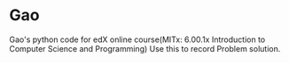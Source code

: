 Gao
===

Gao's python code for edX online course(MITx: 6.00.1x Introduction to Computer Science and Programming)
Use this to record Problem solution.
